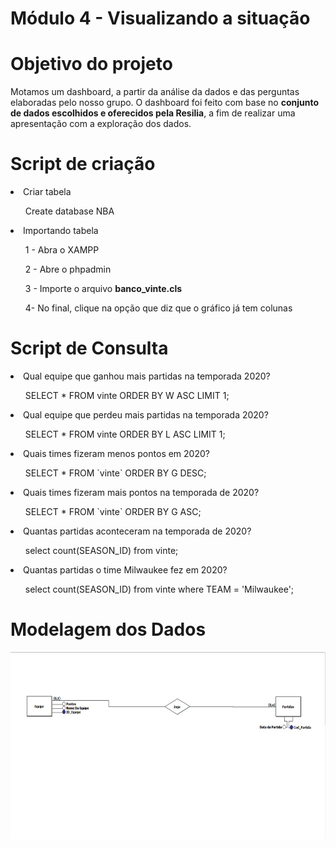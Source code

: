 # Módulo 4 - Visualizando a situação 

<h1>Objetivo do projeto</h1>
<p>Motamos um dashboard, a partir da análise da dados e das perguntas elaboradas pelo nosso grupo. O dashboard foi feito com base no <b>conjunto de dados escolhidos e  oferecidos pela Resilia</b>, a fim de realizar uma apresentação com a exploração dos dados.</p>

<h1>Script de criação </h1>
<li>Criar tabela</li>
  <ul>Create database NBA</ul>
<li>Importando tabela</li>
<ul>1 - Abra o XAMPP</ul>
<ul>2 - Abre o phpadmin</ul>
<ul>3 - Importe o arquivo <b>banco_vinte.cls</b></ul>
<ul>4- No final, clique na opção que diz que o gráfico já tem colunas </ul>

<h1>Script de Consulta</h1>

<li>Qual equipe que ganhou mais partidas na temporada 2020? </li>
<ul>SELECT * FROM vinte ORDER BY W ASC LIMIT 1;</ul>
<li>Qual equipe que perdeu mais partidas na temporada 2020? </li>
<ul>SELECT * FROM vinte ORDER BY L ASC LIMIT 1;</ul>
<li>Quais times fizeram menos pontos em 2020?</li>
<ul>SELECT * FROM `vinte` ORDER BY G DESC;</ul>
<li>Quais times fizeram mais pontos na temporada de 2020?</li>
<ul>SELECT * FROM `vinte` ORDER BY G ASC;</ul>
<li>Quantas partidas aconteceram na temporada de 2020?</li>
<ul>select count(SEASON_ID) from vinte;</ul>
<li>Quantas partidas o time Milwaukee fez em 2020? </li>
<ul>select count(SEASON_ID) from vinte where TEAM = 'Milwaukee';</ul>

<h1> Modelagem dos Dados</h1>
<img width="600px" height="300px" src="./bancoDeDados/modelagemDados.jpg">
